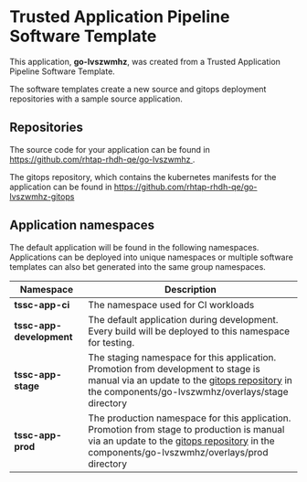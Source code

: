 # Trusted Application Pipeline Software Template

This application, **go-lvszwmhz**, was created from a Trusted Application Pipeline Software Template.

The software templates create a new source and gitops deployment repositories with a sample source application. 

## Repositories

The source code for your application can be found in [https://github.com/rhtap-rhdh-qe/go-lvszwmhz ](https://github.com/rhtap-rhdh-qe/go-lvszwmhz ).
 
The gitops repository, which contains the kubernetes manifests for the application can be found in 
[https://github.com/rhtap-rhdh-qe/go-lvszwmhz-gitops ](https://github.com/rhtap-rhdh-qe/go-lvszwmhz-gitops ) 

## Application namespaces 

The default application will be found in the following namespaces. Applications can be deployed into unique namespaces or multiple software templates can also bet generated into the same group namespaces.  

|  Namespace   |  Description   |  
| -------- | -------- |
| **tssc-app-ci** | The namespace used for CI workloads |
| **tssc-app-development** | The default application during development. Every build will be deployed to this namespace for testing. |
| **tssc-app-stage** | The staging namespace for this application. Promotion from development to stage is manual via an update to the [gitops repository](https://github.com/rhtap-rhdh-qe/go-lvszwmhz-gitops ) in the components/go-lvszwmhz/overlays/stage directory |
| **tssc-app-prod** | The production namespace for this application. Promotion from stage to production is manual via an update to the [gitops repository](https://github.com/rhtap-rhdh-qe/go-lvszwmhz-gitops ) in the components/go-lvszwmhz/overlays/prod directory |